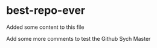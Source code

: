 # best-repo-ever
Added some content to this file

Add some more comments to test the Github Sych Master